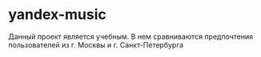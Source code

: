 # yandex-music
Данный проект является учебным. В нем сравниваются предпочтения пользователей из г. Москвы и г. Санкт-Петербурга
